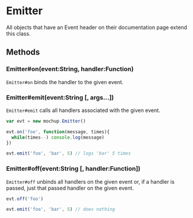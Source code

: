 # Emitter
All objects that have an Event header on their documentation page extend this class.

## Methods


### Emitter#on(event:String, handler:Function)
`Emitter#on` binds the handler to the given event.

### Emitter#emit(event:String [, args...])
`Emitter#emit` calls all handlers associated with the given event.

````js
var evt = new mochup.Emitter()

evt.on('foo', function(message, times){
  while(times--) console.log(message)
})

evt.emit('foo', 'bar', 5) // logs 'bar' 5 times
````

### Emitter#off(event:String [, handler:Function])
`Emitter#off` unbinds all handlers on the given event or, if a handler is passed, just that passed handler on the given event.

````js
evt.off('foo')

evt.emit('foo', 'bar', 5) // does nothing
````
